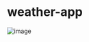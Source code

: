 # weather-app


![image](https://github.com/ramazanima/weather-app/assets/112561860/95f627c1-943f-4ea4-b1f3-3808b6b56379)
